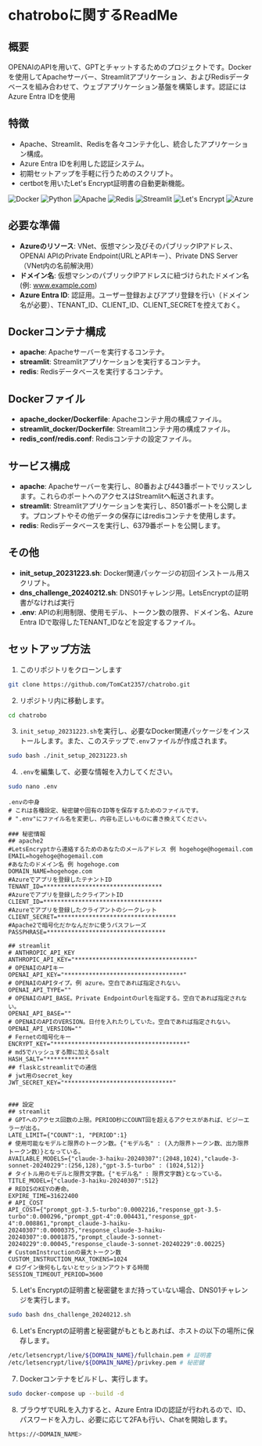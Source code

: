 # chatroboに関するReadMe

## 概要
OPENAIのAPIを用いて、GPTとチャットするためのプロジェクトです。Dockerを使用してApacheサーバー、Streamlitアプリケーション、およびRedisデータベースを組み合わせて、ウェブアプリケーション基盤を構築します。認証にはAzure Entra IDを使用

## 特徴
- Apache、Streamlit、Redisを各々コンテナ化し、統合したアプリケーション構成。
- Azure Entra IDを利用した認証システム。
- 初期セットアップを手軽に行うためのスクリプト。
- certbotを用いたLet's Encrypt証明書の自動更新機能。

![Docker](https://img.shields.io/badge/Docker-2496ED?logo=docker&logoColor=white)
![Python](https://img.shields.io/badge/Python-3776AB?logo=python&logoColor=white)
![Apache](https://img.shields.io/badge/Apache-D22128?logo=apache&logoColor=white)
![Redis](https://img.shields.io/badge/Redis-DC382D?logo=redis&logoColor=white)
![Streamlit](https://img.shields.io/badge/Streamlit-FF4B4B?logo=streamlit&logoColor=white)
![Let's Encrypt](https://img.shields.io/badge/Let's%20Encrypt-003A70?logo=letsencrypt&logoColor=white)
![Azure](https://img.shields.io/badge/Azure-007FFF?logo=microsoftazure&logoColor=white)

## 必要な準備
- **Azureのリソース**: VNet、仮想マシン及びそのパブリックIPアドレス、OPENAI APIのPrivate Endpoint(URLとAPIキー）、Private DNS Server（VNet内の名前解決用） 
- **ドメイン名**: 仮想マシンのパブリックIPアドレスに紐づけられたドメイン名 (例: www.example.com)
- **Azure Entra ID**: 認証用。ユーザー登録およびアプリ登録を行い（ドメイン名が必要）、TENANT_ID、CLIENT_ID、CLIENT_SECRETを控えておく。

## Dockerコンテナ構成
- **apache**: Apacheサーバーを実行するコンテナ。
- **streamlit**: Streamlitアプリケーションを実行するコンテナ。
- **redis**: Redisデータベースを実行するコンテナ。
## Dockerファイル
- **apache_docker/Dockerfile**: Apacheコンテナ用の構成ファイル。
- **streamlit_docker/Dockerfile**: Streamlitコンテナ用の構成ファイル。
- **redis_conf/redis.conf**: Redisコンテナの設定ファイル。

## サービス構成
- **apache**: Apacheサーバーを実行し、80番および443番ポートでリッスンします。これらのポートへのアクセスはStreamlitへ転送されます。
- **streamlit**: Streamlitアプリケーションを実行し、8501番ポートを公開します。プロンプトやその他データの保存にはredisコンテナを使用します。
- **redis**: Redisデータベースを実行し、6379番ポートを公開します。

## その他
- **init_setup_20231223.sh**: Docker関連パッケージの初回インストール用スクリプト。
- **dns_challenge_20240212.sh**: DNS01チャレンジ用。LetsEncryptの証明書がなければ実行
- **.env**: APIの利用制限、使用モデル、トークン数の限界、ドメイン名、Azure Entra IDで取得したTENANT_IDなどを設定するファイル。

## セットアップ方法

1. このリポジトリをクローンします
```bash
git clone https://github.com/TomCat2357/chatrobo.git
```

2. リポジトリ内に移動します。
```bash
cd chatrobo
```

3. `init_setup_20231223.sh`を実行し、必要なDocker関連パッケージをインストールします。また、このステップで`.env`ファイルが作成されます。
```bash
sudo bash ./init_setup_20231223.sh
```

4. `.env`を編集して、必要な情報を入力してください。
```bash
sudo nano .env
```

```
.envの中身
# これは各種設定、秘密鍵や固有のID等を保存するためのファイルです。
# ".env"にファイル名を変更し、内容も正しいものに書き換えてください。

### 秘密情報
## apache2
#LetsEncryptから連絡するためのあなたのメールアドレス 例 hogehoge@hogemail.com
EMAIL=hogehoge@hogemail.com
#あなたのドメイン名 例 hogehoge.com
DOMAIN_NAME=hogehoge.com
#Azureでアプリを登録したテナントID
TENANT_ID=**********************************
#Azureでアプリを登録したクライアントID
CLIENT_ID=**********************************
#Azureでアプリを登録したクライアントのシークレット
CLIENT_SECRET=**********************************
#Apache2で暗号化だかなんだかに使うパスフレーズ
PASSPHRASE=**********************************

## streamlit
# ANTHROPIC_API_KEY
ANTHROPIC_API_KEY="**********************************"
# OPENAIのAPIキー
OPENAI_API_KEY="**********************************"
# OPENAIのAPIタイプ。例 azure。空白であれば指定されない。
OPENAI_API_TYPE=""
# OPENAIのAPI_BASE。Private Endpointのurlを指定する。空白であれば指定されない。
OPENAI_API_BASE=""
# OPENAIのAPIのVERSION。日付を入れたりしていた。空白であれば指定されない。
OPENAI_API_VERSION=""
# Fernetの暗号化キー
ENCRYPT_KEY="**************************************"
# md5でハッシュする際に加えるsalt
HASH_SALT="***********"
## flaskとstreamlitでの通信
# jwt用のsecret_key
JWT_SECRET_KEY="*******************************"


### 設定
## streamlit
# GPTへのアクセス回数の上限。PERIOD秒にCOUNT回を超えるアクセスがあれば、ビジーエラーが出る。
LATE_LIMIT={"COUNT":1, "PERIOD":1}
# 使用可能なモデルと限界のトークン数。{"モデル名" : (入力限界トークン数、出力限界トークン数）}となっている。
AVAILABLE_MODELS={"claude-3-haiku-20240307":(2048,1024),"claude-3-sonnet-20240229":(256,128),"gpt-3.5-turbo" : (1024,512)}
# タイトル用のモデルと限界文字数。{"モデル名" : 限界文字数}となっている。
TITLE_MODEL={"claude-3-haiku-20240307":512}
# REDISのKEYの寿命。
EXPIRE_TIME=31622400
# API_COST
API_COST={"prompt_gpt-3.5-turbo":0.0002216,"response_gpt-3.5-turbo":0.000296,"prompt_gpt-4":0.004431,"response_gpt-4":0.008861,"prompt_claude-3-haiku-20240307":0.0000375,"response_claude-3-haiku-20240307":0.0001875,"prompt_claude-3-sonnet-20240229":0.00045,"response_claude-3-sonnet-20240229":0.00225}
# CustomInstructionの最大トークン数
CUSTOM_INSTRUCTION_MAX_TOKENS=1024
# ログイン後何もしないとセッションアウトする時間
SESSION_TIMEOUT_PERIOD=3600
```

5. Let's Encryptの証明書と秘密鍵をまだ持っていない場合、DNS01チャレンジを実行します。
```bash
sudo bash dns_challenge_20240212.sh
```

6. Let's Encryptの証明書と秘密鍵がもともとあれば、ホストの以下の場所に保存します。
```bash
/etc/letsencrypt/live/${DOMAIN_NAME}/fullchain.pem # 証明書
/etc/letsencrypt/live/${DOMAIN_NAME}/privkey.pem # 秘密鍵
```

7. Dockerコンテナをビルドし、実行します。
```bash
sudo docker-compose up --build -d
```

8. ブラウザでURLを入力すると、Azure Entra IDの認証が行われるので、ID、パスワードを入力し、必要に応じて2FAも行い、Chatを開始します。
```bash
https://<DOMAIN_NAME>
```
